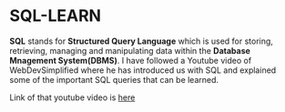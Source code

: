 # SQL-LEARN
**SQL** stands for **Structured Query Language** which is used for storing, retrieving, managing and manipulating data within the **Database Mnagement System(DBMS)**.
I have followed a Youtube video of WebDevSimplified where he has introduced us with SQL and explained some of the important SQL queries that can be learned.

Link of that youtube video is [here](https://www.youtube.com/watch?v=p3qvj9hO_Bo&t=30s)

